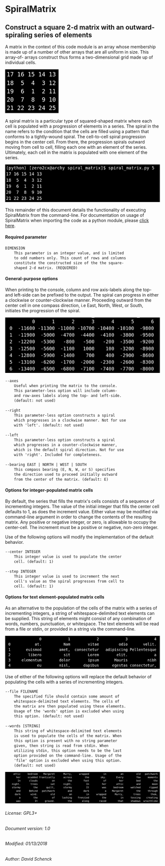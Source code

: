 # SpiralMatrix

## Construct a square 2-d matrix with an outward-spiraling series of elements


A matrix in the context of this code module is an array whose membership is made
up of a number of other arrays that are all uniform in size. This array-of-
arrays construct thus forms a two-dimensional grid made up of individual cells.

![5x5 spiral matrix](docs/images/spiral_matrix_5.png "5x5 spiral matrix")

A spiral matrix is a particular type of squared-shaped matrix where each cell is
populated with a progression of elements in a series. The spiral in the name
refers to the condition that the cells are filled using a pattern that conforms
to a tightly-wound spiral. The cell-to-cell spiral progression begins in the
center cell. From there, the progression spirals outward moving from cell to
cell, filling each one with an element of the series. Ultimately, each cell in
the matrix is populated with one element of the series.

![5x5 including command-line](docs/images/spiral_matrix_5+command_line.png "5x5  including command-line")

This remainder of this document details the functionality of executing
SpiralMatrix from the command-line. For documentation on usage of SpiralMatrix
when importing the code as a python module, please [click here](./docs/SpiralMatrix.md "The Spiral Matrix module API").

#### Required parameter

    DIMENSION
        This parameter is an integer value, and is limited
        to odd numbers only. This count of rows and columns
        constitute the constructed size of the the square-
        shaped 2-d matrix. (REQUIRED)

#### General-purpose options

When printing to the console, column and row axis-labels along the top- and
left-side can be prefixed to the output. The spiral can progress in either
a clockwise or counter-clockwise manner. Proceeding outward from the
center cell in one compass direction, i.e East, North, West, or South,
initiates the progression of the spiral.

![7x7 with axes, bearing: south, center: 1000, step: -300](docs/images/spiral_matrix_7+axes+bearing_south+center1000+step-300.png "7x7 with axes, bearing: south, center: 1000, step: -300")

    --axes
        Useful when printing the matrix to the console.
        This parameter-less option will include column-
        and row-axes labels along the top- and left-side.
        (default: not used)

    --right
        This parameter-less option constructs a spiral
        which progresses in a clockwise manner. Not for use
        with 'left'. (default: not used)

    --left
        This parameter-less option constructs a spiral
        which progresses in a counter-clockwise manner,
        which is the default spiral direction. Not for use
        with 'right'. Included for completeness.

    --bearing EAST | NORTH | WEST | SOUTH
        This compass bearing (E, N, W, or S) specifies
        the direction used to proceed initially outward
        from the center of the matrix. (default: E)

#### Options for integer-populated matrix cells

By default, the series that fills the matrix's cells consists of a sequence of
incrementing integers. The value of the initial integer that fills the center
cell defaults to 1, as does the increment value. Either value may be modified
via command-line argument in order to change the contents of the resulting
matrix. Any positive or negative integer, or zero, is allowable to occupy the
center-cell. The increment must be a positive or negative, non-zero integer.

Use of the following options will modify the implementation of the default
behavior.

    --center INTEGER
        This integer value is used to populate the center
        cell. (default: 1)

    --step INTEGER
        This integer value is used to increment the next
        cell's value as the spiral progresses from cell to
        cell. (default: 1)

#### Options for text element-populated matrix cells

As an alternative to the population of the cells of the matrix with a series of
incrementing integers, a string of whitespace-delimited text elements can be
supplied. This string of elements might consist of any combination of words,
numbers, punctuation, or whitespace. The text elements will be read from a file
or stdin, or provided in a string via the command-line.

![5x5 with axes, bearing: south, series: lorem_ipsum](docs/images/spiral_matrix_5+axes+bearing_south+right+file_lorem_ipsum.png "5x5 with axes, bearing: south, series: lorem_ipsum")

Use of either of the following options will replace the default behavior of
populating the cells with a series of incrementing integers.

    --file FILENAME
        The specified file should contain some amount of
        whitespace-delimited text elements. The cells of
        the matrix are then populated using these elements.
        Usage of the 'words' option is excluded when using
        this option. (default: not used)

    --words [STRING]
        This string of whitespace-delimited text elements
        is used to populate the cells of the matrix. When
        this option is present with no string parameter
        given, then string is read from stdin. When
        utilizing stdin, this option needs to be the last
        option provided on the command-line. Usage of the
        'file' option is excluded when using this option.
        (default: not used)

![9x9, spiral: right, series: stormy_night](docs/images/spiral_matrix_9+right+words_stormy_night.png "9x9, spiral: right, series: stormy_night")

###### License: GPL3+
###### Document version: 1.0
###### Modified: 01/13/2018
###### Author: David Schenck
